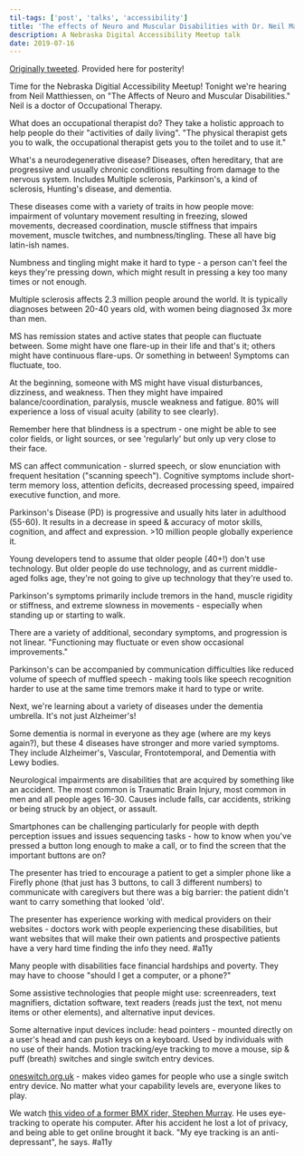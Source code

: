 ```yaml
---
til-tags: ['post', 'talks', 'accessibility']
title: 'The effects of Neuro and Muscular Disabilities with Dr. Neil Matthiessen'
description: A Nebraska Digital Accessibility Meetup talk
date: 2019-07-16
---
```


[Originally tweeted](https://twitter.com/CasseyLottman/status/1151280861293293568). Provided here for posterity!

Time for the Nebraska Digitial Accessibility Meetup! Tonight we're hearing from Neil Matthiessen, on "The Affects of Neuro and Muscular Disabilities." Neil is a doctor of Occupational Therapy.

What does an occupational therapist do? They take a holistic approach to help people do their "activities of daily living". "The physical therapist gets you to walk, the occupational therapist gets you to the toilet and to use it."

What's a neurodegenerative disease? Diseases, often hereditary, that are progressive and usually chronic conditions resulting from damage to the nervous system. Includes Multiple sclerosis, Parkinson's, a kind of sclerosis, Hunting's disease, and dementia.

These diseases come with a variety of traits in how people move: impairment of voluntary movement resulting in freezing, slowed movements, decreased coordination, muscle stiffness that impairs movement, muscle twitches, and numbness/tingling. These all have big latin-ish names.

Numbness and tingling might make it hard to type - a person can't feel the keys they're pressing down, which might result in pressing a key too many times or not enough.


Multiple sclerosis affects 2.3 million people around the world. It is typically diagnoses between 20-40 years old, with women being diagnosed 3x more than men.

MS has remission states and active states that people can fluctuate between. Some might have one flare-up in their life and that's it; others might have continuous flare-ups. Or something in between! Symptoms can fluctuate, too.

At the beginning, someone with MS might have visual disturbances, dizziness, and weakness. Then they might have impaired balance/coordination, paralysis, muscle weakness and fatigue. 80% will experience a loss of visual acuity (ability to see clearly).

Remember here that blindness is a spectrum - one might be able to see color fields, or light sources, or see 'regularly' but only up very close to their face.

MS can affect communication - slurred speech, or slow enunciation with frequent hesitation ("scanning speech"). Cognitive symptoms include short-term memory loss, attention deficits, decreased processing speed, impaired executive function, and more.

Parkinson's Disease (PD) is progressive and usually hits later in adulthood (55-60). It results in a decrease in speed & accuracy of motor skills, cognition, and affect and expression. >10 million people globally experience it.

Young developers tend to assume that older people (40+!) don't use technology. But older people do use technology, and as current middle-aged folks age, they're not going to give up technology that they're used to. 

Parkinson's symptoms primarily include tremors in the hand, muscle rigidity or stiffness, and extreme slowness in movements - especially when standing up or starting to walk.

There are a variety of additional, secondary symptoms, and progression is not linear. "Functioning may fluctuate or even show occasional improvements."

Parkinson's can be accompanied by communication difficulties like reduced volume of speech of muffled speech - making tools like speech recognition harder to use at the same time tremors make it hard to type or write.

Next, we're learning about a variety of diseases under the dementia umbrella. It's not just Alzheimer's!

Some dementia is normal in everyone as they age (where are my keys again?), but these 4 diseases have stronger and more varied symptoms. They include Alzheimer's, Vascular, Frontotemporal, and Dementia with Lewy bodies.

Neurological impairments are disabilities that are acquired by something like an accident. The most common is Traumatic Brain Injury, most common in men and all people ages 16-30. Causes include falls, car accidents, striking or being struck by an object, or assault.

Smartphones can be challenging particularly for people with depth perception issues and issues sequencing tasks - how to know when you've pressed a button long enough to make a call, or to find the screen that the important buttons are on?

The presenter has tried to encourage a patient to get a simpler phone like a Firefly phone (that just has 3 buttons, to call 3 different numbers) to communicate with caregivers but there was a big barrier: the patient didn't want to carry something that looked 'old'.

The presenter has experience working with medical providers on their websites - doctors work with people experiencing these disabilities, but want websites that will make their own patients and prospective patients have a very hard time finding the info they need. #a11y

Many people with disabilities face financial hardships and poverty. They may have to choose "should I get a computer, or a phone?" 

Some assistive technologies that people might use: screenreaders, text magnifiers, dictation software, text readers (reads just the text, not menu items or other elements), and alternative input devices.

Some alternative input devices include: head pointers - mounted directly on a user's head and can push keys on a keyboard. Used by individuals with no use of their hands. Motion tracking/eye tracking to move a mouse, sip & puff (breath) switches and single switch entry devices.

[oneswitch.org.uk](oneswitch.org.uk) - makes video games for people who use a single switch entry device. No matter what your capability levels are, everyone likes to play. 

We watch [this video of a former BMX rider, Stephen Murray](https://youtu.be/b_wsnc8IdCQ). He uses eye-tracking to operate his computer. After his accident he lost a lot of privacy, and being able to get online brought it back. "My eye tracking is an anti-depressant", he says. #a11y
